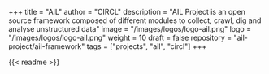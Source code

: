 +++
title = "AIL"
author = "CIRCL"
description = "AIL Project is an open source framework composed of different modules to collect, crawl, dig and analyse unstructured data"
image = "/images/logos/logo-ail.png"
logo = "/images/logos/logo-ail.png"
weight = 10
draft = false
repository = "ail-project/ail-framework"
tags = ["projects", "ail", "circl"]
+++

{{< readme >}}
